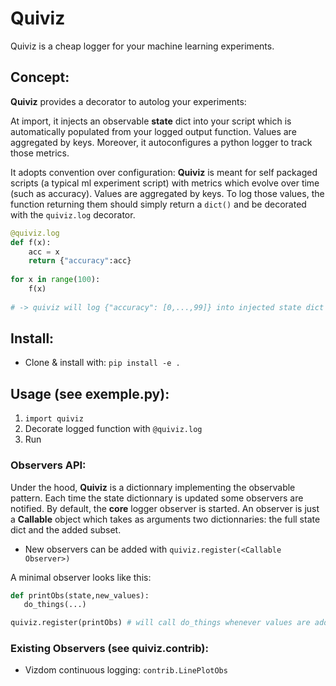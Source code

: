 # Quiviz

Quiviz is a cheap logger for your machine learning experiments.

## Concept:
**Quiviz** provides a decorator to autolog your experiments:

At import, it injects an observable **state** dict into your script which is automatically populated from your logged output function. Values are aggregated by keys. Moreover, it autoconfigures a python logger to track those metrics.

It adopts convention over configuration: 
**Quiviz** is meant for self packaged scripts (a typical ml experiment script) with metrics which evolve over time (such as accuracy). Values are aggregated by keys. To log those values, the function returning them should simply return a `dict()` and be decorated with the `quiviz.log` decorator.

```python
@quiviz.log
def f(x):
    acc = x
    return {"accuracy":acc}
    
for x in range(100):
    f(x)
    
# -> quiviz will log {"accuracy": [0,...,99]} into injected state dict quiviz.quiviz._quiviz_shared_state
```


## Install:
- Clone & install with: `pip install -e .`

## Usage (see exemple.py):

1. `import quiviz`
2. Decorate logged function with `@quiviz.log`
3. Run



### Observers API:

Under the hood, **Quiviz** is a dictionnary implementing the observable pattern. Each time the state dictionnary is updated some observers are notified. By default, the **core** logger observer is started. An observer is just a **Callable** object which takes as arguments two dictionnaries: the full state dict and the added subset.

- New observers can be added with `quiviz.register(<Callable Observer>)`

A minimal observer looks like this:
```python
def printObs(state,new_values):
   do_things(...)

quiviz.register(printObs) # will call do_things whenever values are added to quiviz observable dict.
```


### Existing Observers (see quiviz.contrib):
- Vizdom continuous logging: `contrib.LinePlotObs`



